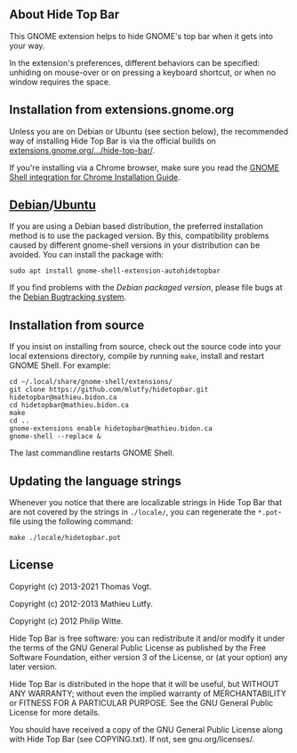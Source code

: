 About Hide Top Bar
------------------

This GNOME extension helps to hide GNOME's top bar when it gets into your way.

In the extension's preferences, different behaviors can be specified: unhiding on mouse-over or on pressing a keyboard shortcut, or when no window requires the space.

Installation from extensions.gnome.org
--------------------------------------

Unless you are on Debian or Ubuntu (see section below), the recommended way of installing Hide Top Bar is via the official builds on
[extensions.gnome.org/.../hide-top-bar/](https://extensions.gnome.org/extension/545/hide-top-bar/).

If you're installing via a Chrome browser, make sure you read the
[GNOME Shell integration for Chrome Installation Guide](https://wiki.gnome.org/Projects/GnomeShellIntegrationForChrome/Installation).


[Debian](https://packages.debian.org/unstable/gnome-shell-extension-autohidetopbar)/[Ubuntu](https://launchpad.net/ubuntu/+source/gnome-shell-extension-autohidetopbar)
---------------

If you are using a Debian based distribution, the preferred installation method is to use 
the packaged version. By this, compatibility problems caused by different gnome-shell versions in
your distribution can be avoided. You can install the package with:

    sudo apt install gnome-shell-extension-autohidetopbar

If you find problems with the _Debian packaged version_, please file bugs at
the [Debian Bugtracking system](https://www.debian.org/Bugs/Reporting).

Installation from source
------------------------

If you insist on installing from source, check out the source code into your local extensions
directory, compile by running `make`, install and restart GNOME Shell. For example:

    cd ~/.local/share/gnome-shell/extensions/
    git clone https://github.com/mlutfy/hidetopbar.git hidetopbar@mathieu.bidon.ca
    cd hidetopbar@mathieu.bidon.ca
    make
    cd ..
    gnome-extensions enable hidetopbar@mathieu.bidon.ca
    gnome-shell --replace &

The last commandline restarts GNOME Shell.

Updating the language strings
-----------------------------

Whenever you notice that there are localizable strings in Hide Top Bar that are not
covered by the strings in `./locale/`, you can regenerate the `*.pot`-file using the
following command:

    make ./locale/hidetopbar.pot

License
-------

Copyright (c) 2013-2021 Thomas Vogt.

Copyright (c) 2012-2013 Mathieu Lutfy.

Copyright (c) 2012 Philip Witte.

Hide Top Bar is free software: you can redistribute it and/or modify it under the terms of the
GNU General Public License as published by the Free Software Foundation, either version 3 of the
License, or (at your option) any later version.

Hide Top Bar is distributed in the hope that it will be useful, but WITHOUT ANY WARRANTY; without
even the implied warranty of MERCHANTABILITY or FITNESS FOR A PARTICULAR PURPOSE.
See the GNU General Public License for more details.

You should have received a copy of the GNU General Public License along with Hide Top Bar (see COPYING.txt).
If not, see gnu.org/licenses/.
